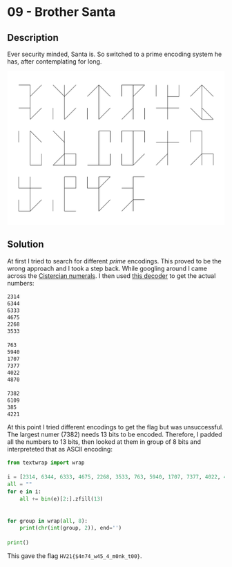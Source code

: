 # 09 - Brother Santa

## Description

Ever security minded, Santa is. So switched to a prime encoding system he has, after contemplating for long.

![challenge](37673717-a564-47d1-b8a9-7750fe2a0600.png)

## Solution

At first I tried to search for different *prime* encodings. This proved to be the wrong approach and I took a step back. 
While googling around I came across the [Cistercian numerals](https://en.wikipedia.org/wiki/Cistercian_numerals). I then
used [this decoder](https://www.dcode.fr/cistercian-numbers) to get the actual numbers:

```
2314
6344
6333
4675
2268
3533

763
5940
1707
7377
4022
4870

7382
6109
385
4221
```

At this point I tried different encodings to get the flag but was unsuccessful. The largest numer (7382) needs 13 bits
to be encoded. Therefore, I padded all the numbers to 13 bits, then looked at them in group of 8 bits and interpreteted
that as ASCII encoding:

```python
from textwrap import wrap

i = [2314, 6344, 6333, 4675, 2268, 3533, 763, 5940, 1707, 7377, 4022, 4870, 7382, 6109, 385, 4221]
all = ""
for e in i:
    all += bin(e)[2:].zfill(13)


for group in wrap(all, 8):
    print(chr(int(group, 2)), end='')

print()
```

This gave the flag `HV21{$4n74_w45_4_m0nk_t00}`.

